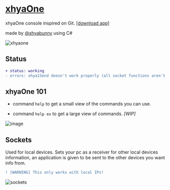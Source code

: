 # [xhyaOne](https://github.com/xhyabunny/xhyaOne_/raw/app/xhyaOne_.exe)
xhyaOne console inspired on Git. [[download app]](https://github.com/xhyabunny/xhyaOne_/raw/app/xhyaOne_.exe) 

made by [@xhyabunny](https://github.com/xhyabunny) using C#

![xhyaone](https://user-images.githubusercontent.com/106491722/199888151-f06c3f89-dc14-4c3e-9df3-63cac8262344.png)

## Status
```diff
+ status: working
- errors: xhya1Send doesn't work properly (all socket functions aren't recommended to be used yet)
```

## xhyaOne 101
- command ``help`` to get a small view of the commands you can use.

- command ``help ex`` to get a large view of commands. _[WIP]_

![image](https://user-images.githubusercontent.com/106491722/201836496-0ccefa33-97a6-4ce1-b25b-ac66e8653c9e.png)


## Sockets

Used for local devices. 
Sets your pc as a receiver for other local devices information, an application is given to be sent to the other devices you want info from.

```diff
! [WARNING] This only works with local IPs!
``` 
![sockets](https://user-images.githubusercontent.com/106491722/199830185-cd4aaa39-da48-4965-a7b5-326a6456d644.png) 
